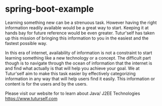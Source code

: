 # spring-boot-example
Learning something new can be a strenuous task. However having the right information readily available would be a great way to start. Keeping it at hands bay for future reference would be even greater. Tutur'self has taken up this mission of bringing this information to you in the easiest and the fastest possible way.

In this era of internet, availability of information is not a constraint to start learning something like a new technology or a concept. The difficult part though is to navigate through the ocean of information that the internet is and find what actually is that will help you achieve your goal. We at Tutur'self aim to make this task easier by effectively categorizing information in any way that will help users find it easily. This information or content is for the users and by the users.

Please visit our website for to learn about Java/ J2EE Technologies
https://www.tuturself.com
